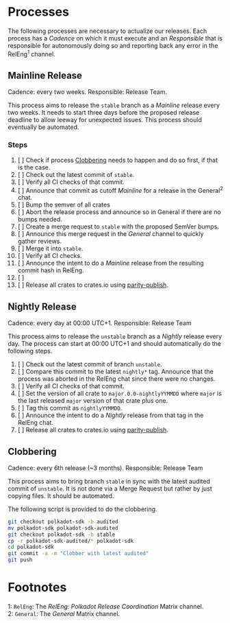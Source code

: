 # Processes

The following processes are necessary to actualize our releases. Each process has a *Cadence* on which it must execute and an *Responsible* that is responsible for autonomously doing so and reporting back any error in the RelEng<sup>1</sup> channel.

## Mainline Release

Cadence: every two weeks. Responsible: Release Team.

This process aims to release the `stable` branch as a *Mainline* release every two weeks. It needs to start three days before the proposed release deadline to allow leeway for unexpected issues. This process should eventually be automated.

### Steps

1. [ ] Check if process [Clobbering](#clobbering) needs to happen and do so first, if that is the case.
1. [ ] Check out the latest commit of `stable`.
2. [ ] Verify all CI checks of that commit.
3. [ ] Announce that commit as cutoff *Mainline* for a release in the General<sup>2</sup> chat.
4. [ ] Bump the semver of all crates <!-- FAIL-CI: We need some better process here on how to do it exactly -->
5. [ ] Abort the release process and announce so in General if there are no bumps needed.
6. [ ] Create a merge request to `stable` with the proposed SemVer bumps.
7. [ ] Announce this merge request in the *General* channel to quickly gather reviews.
8. [ ] Merge it into `stable`.
9. [ ] Verify all CI checks.
10. [ ] Announce the intent to do a *Mainline* release from the resulting commit hash in RelEng.
11. [ ] <!-- The release team has internal checklists for QA i think, should we mention this? -->
12. [ ] Release all crates to crates.io using [parity-publish](https://github.com/paritytech/parity-publish).

## Nightly Release

Cadence: every day at 00:00 UTC+1. Responsible: Release Team

This process aims to release the `unstable` branch as a *Nightly* release every day. The process can start at 00:00 UTC+1 and should automatically do the following steps.

1. [ ] Check out the latest commit of branch `unstable`.
3. [ ] Compare this commit to the latest `nightly*` tag. Announce that the process was aborted in the RelEng chat since there were no changes.
4. [ ] Verify all CI checks of that commit.
5. [ ] Set the version of all crate to `major.0.0-nightlyYYMMDD` where `major` is the last released `major` version of that crate plus one.
6. [ ] Tag this commit as `nightlyYYMMDD`.
7. [ ] Announce the intent to do a *Nightly* release from that tag in the RelEng chat.
8. [ ] Release all crates to crates.io using [parity-publish](https://github.com/paritytech/parity-publish). <!-- FAIL-CI: I think Morgan fixed that tool so it would only release crates that had changes, or that had one of their transitive dependencies changes. That would help, since otherwise we always push 400 crates or so. -->

## Clobbering

Cadence: every 6th release (~3 months). Responsible: Release Team

This process aims to bring branch `stable` in sync with the latest audited commit of `unstable`. It is not done via a Merge Request but rather by just copying files. It should be automated.

The following script is provided to do the clobbering.

```bash
git checkout polkadot-sdk -b audited
mv polkadot-sdk polkadot-sdk-audited
git checkout polkadot-sdk -b stable
cp -r polkadot-sdk-audited/* polkadot-sdk
cd polkadot-sdk
git commit -a -m "Clobber with latest audited"
git push
```

# Footnotes

1: `RelEng`: The *RelEng: Polkadot Release Coordination* Matrix channel.  
2: `General`: The *General* Matrix channel.
